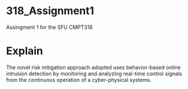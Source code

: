 # 318_Assignment1
Assingment 1 for the SFU CMPT318
# Explain
The novel risk mitigation approach adopted uses behavior-based online intrusion detection by monitoring and analyzing real-time control signals from the continuous operation of a cyber-physical systems.
